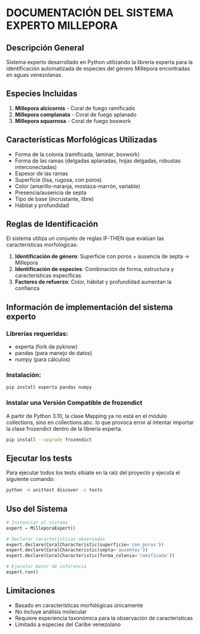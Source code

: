 # DOCUMENTACIÓN DEL SISTEMA EXPERTO MILLEPORA

## Descripción General
Sistema experto desarrollado en Python utilizando la librería experta para la identificación automatizada de especies del género Millepora encontradas en aguas venezolanas.

## Especies Incluidas
1. **Millepora alcicornis** - Coral de fuego ramificado
2. **Millepora complanata** - Coral de fuego aplanado  
3. **Millepora squarrosa** - Coral de fuego boxwork

## Características Morfológicas Utilizadas
- Forma de la colonia (ramificada, laminar, boxwork)
- Forma de las ramas (delgadas aplanadas, hojas delgadas, robustas interconectadas)
- Espesor de las ramas
- Superficie (lisa, rugosa, con poros)
- Color (amarillo-naranja, mostaza-marrón, variable)
- Presencia/ausencia de septa
- Tipo de base (incrustante, libre)
- Hábitat y profundidad

## Reglas de Identificación
El sistema utiliza un conjunto de reglas IF-THEN que evalúan las características morfológicas:

1. **Identificación de género**: Superficie con poros + ausencia de septa → Millepora
2. **Identificación de especies**: Combinación de forma, estructura y características específicas
3. **Factores de refuerzo**: Color, hábitat y profundidad aumentan la confianza

## Información de implementación del sistema experto

### Librerías requeridas:
- experta (fork de pyknow)
- pandas (para manejo de datos)
- numpy (para cálculos)

### Instalación:
```bash
pip install experta pandas numpy
```

### Instalar una Versión Compatible de frozendict
A partir de Python 3.10, la clase Mapping ya no está en el módulo collections, sino en collections.abc. lo que provoca error al intentar importar la clase frozendict dentro de la librería experta.

```bash
pip install --upgrade frozendict
```

## Ejecutar los tests
Para ejecutar todos los tests sitúate en la raíz del proyecto y ejecuta el siguiente comando:
```bash
python -m unittest discover -s tests
```

## Uso del Sistema
```python
# Instanciar el sistema
expert = MilleporaExpert()

# Declarar características observadas
expert.declare(CoralCharacteristic(superficie='con_poros'))
expert.declare(CoralCharacteristic(septa='ausentes'))
expert.declare(CoralCharacteristic(forma_colonia='ramificada'))

# Ejecutar motor de inferencia
expert.run()
```

## Limitaciones
- Basado en características morfológicas únicamente
- No incluye análisis molecular
- Requiere experiencia taxonómica para la observación de características
- Limitado a especies del Caribe venezolano
